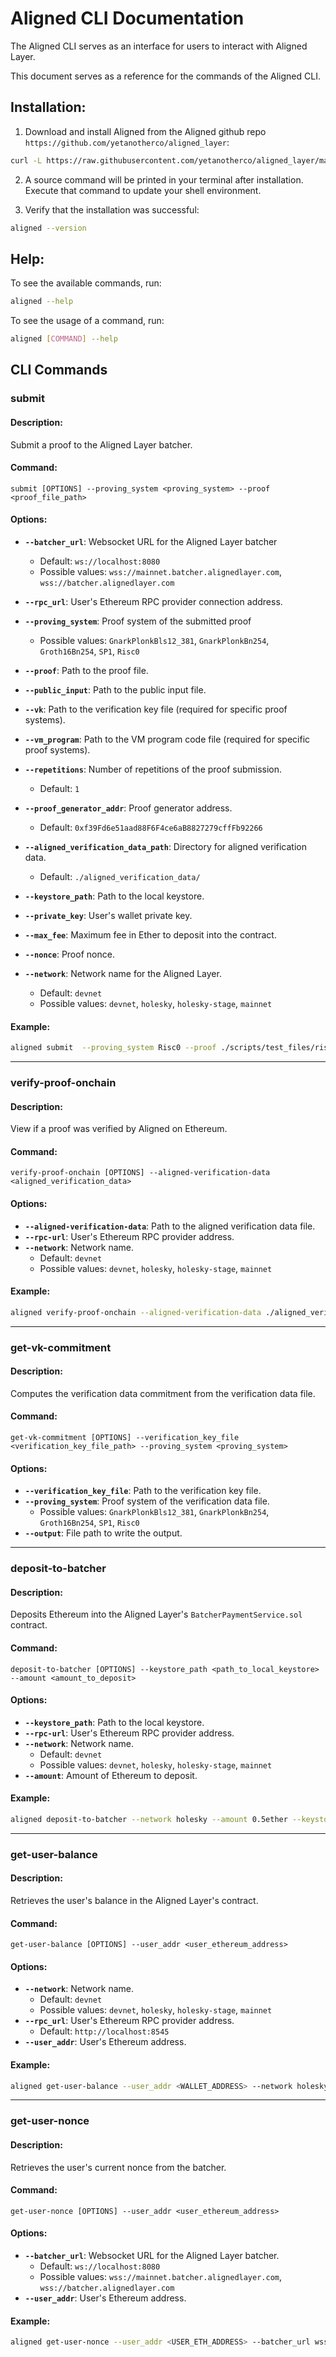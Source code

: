 # Aligned CLI Documentation

The Aligned CLI serves as an interface for users to interact with Aligned Layer.

This document serves as a reference for the commands of the Aligned CLI.

## Installation:

1. Download and install Aligned from the Aligned github repo `https://github.com/yetanotherco/aligned_layer`:

```bash
curl -L https://raw.githubusercontent.com/yetanotherco/aligned_layer/main/batcher/aligned/install_aligned.sh | bash
```

2. A source command will be printed in your terminal after installation. Execute that command to update your shell environment.

3. Verify that the installation was successful:
```bash
aligned --version
```

## Help:

To see the available commands, run:
```bash
aligned --help
```

To see the usage of a command, run:
```bash
aligned [COMMAND] --help
```

## CLI Commands

### **submit**

#### Description:

Submit a proof to the Aligned Layer batcher.

#### Command:

`submit [OPTIONS] --proving_system <proving_system> --proof <proof_file_path>`

#### Options:
- **`--batcher_url`**: Websocket URL for the Aligned Layer batcher  
  - Default: `ws://localhost:8080`  
  - Possible values: `wss://mainnet.batcher.alignedlayer.com`, `wss://batcher.alignedlayer.com`

- **`--rpc_url`**: User's Ethereum RPC provider connection address.

- **`--proving_system`**: Proof system of the submitted proof  
  - Possible values: `GnarkPlonkBls12_381`, `GnarkPlonkBn254`, `Groth16Bn254`, `SP1`, `Risc0`
- **`--proof`**: Path to the proof file.
- **`--public_input`**: Path to the public input file.
- **`--vk`**: Path to the verification key file (required for specific proof systems).
- **`--vm_program`**: Path to the VM program code file (required for specific proof systems).
- **`--repetitions`**: Number of repetitions of the proof submission.  
  - Default: `1`
- **`--proof_generator_addr`**: Proof generator address.  
  - Default: `0xf39Fd6e51aad88F6F4ce6aB8827279cffFb92266`
- **`--aligned_verification_data_path`**: Directory for aligned verification data.  
  - Default: `./aligned_verification_data/`
- **`--keystore_path`**: Path to the local keystore.
- **`--private_key`**: User's wallet private key.
- **`--max_fee`**: Maximum fee in Ether to deposit into the contract.
- **`--nonce`**: Proof nonce.
- **`--network`**: Network name for the Aligned Layer.  
  - Default: `devnet`  
  - Possible values: `devnet`, `holesky`, `holesky-stage`, `mainnet`

#### Example:
```bash
aligned submit  --proving_system Risc0 --proof ./scripts/test_files/risc_zero/fibonacci_proof_generator/risc_zero_fibonacci.proof --vm_program ./scripts/test_files/risc_zero/fibonacci_proof_generator/fibonacci_id.bin --public_input ./scripts/test_files/risc_zero/fibonacci_proof_generator/risc_zero_fibonacci.pub --repetitions <BURST_SIZE> --keystore_path <KEYSTORE_PATH> --batcher_url wss://batcher.alignedlayer.com --network holesky --max_fee 1300000000
```

---
### **verify-proof-onchain**

#### Description:

View if a proof was verified by Aligned on Ethereum.

#### Command:

`verify-proof-onchain [OPTIONS] --aligned-verification-data <aligned_verification_data>`

#### Options:
- **`--aligned-verification-data`**: Path to the aligned verification data file.
- **`--rpc-url`**: User's Ethereum RPC provider address.
- **`--network`**: Network name.  
  - Default: `devnet`  
  - Possible values: `devnet`, `holesky`, `holesky-stage`, `mainnet`

#### Example:
```bash
aligned verify-proof-onchain --aligned-verification-data ./aligned_verification_data/<VERIFICATION_DATA_FILE> --network holesky 
```

---

### **get-vk-commitment**

#### Description:

Computes the verification data commitment from the verification data file.

#### Command:

`get-vk-commitment [OPTIONS] --verification_key_file <verification_key_file_path> --proving_system <proving_system>`

#### Options:
- **`--verification_key_file`**: Path to the verification key file.
- **`--proving_system`**: Proof system of the verification data file.  
  - Possible values: `GnarkPlonkBls12_381`, `GnarkPlonkBn254`, `Groth16Bn254`, `SP1`, `Risc0`
- **`--output`**: File path to write the output.

---

### deposit-to-batcher

#### Description:

Deposits Ethereum into the Aligned Layer's `BatcherPaymentService.sol` contract.

#### Command:

`deposit-to-batcher [OPTIONS] --keystore_path <path_to_local_keystore> --amount <amount_to_deposit>`

#### Options:
- **`--keystore_path`**: Path to the local keystore.
- **`--rpc-url`**: User's Ethereum RPC provider address.
- **`--network`**: Network name.  
  - Default: `devnet`  
  - Possible values: `devnet`, `holesky`, `holesky-stage`, `mainnet`
- **`--amount`**: Amount of Ethereum to deposit.
  
#### Example:
```bash
aligned deposit-to-batcher --network holesky --amount 0.5ether --keystore_path <KEYSTORE_PATH>
```

---

### **get-user-balance**

#### Description:

Retrieves the user's balance in the Aligned Layer's contract.

#### Command:

`get-user-balance [OPTIONS] --user_addr <user_ethereum_address>`


#### Options:
- **`--network`**: Network name.  
  - Default: `devnet`  
  - Possible values: `devnet`, `holesky`, `holesky-stage`, `mainnet`
- **`--rpc_url`**: User's Ethereum RPC provider address.  
  - Default: `http://localhost:8545`
- **`--user_addr`**: User's Ethereum address.

#### Example:
```bash
aligned get-user-balance --user_addr <WALLET_ADDRESS> --network holesky --batcher_url wss://batcher.alignedlayer.com
```

---

### **get-user-nonce**


#### Description:

Retrieves the user's current nonce from the batcher.

#### Command:

`get-user-nonce [OPTIONS] --user_addr <user_ethereum_address>`

#### Options:
- **`--batcher_url`**: Websocket URL for the Aligned Layer batcher.  
  - Default: `ws://localhost:8080`  
  - Possible values: `wss://mainnet.batcher.alignedlayer.com`, `wss://batcher.alignedlayer.com`
- **`--user_addr`**: User's Ethereum address.

#### Example:
```bash
aligned get-user-nonce --user_addr <USER_ETH_ADDRESS> --batcher_url wss://holesky.batcher.alignedlayer.com
```
